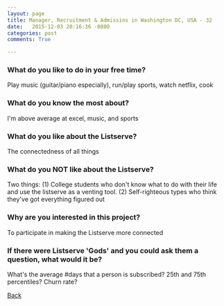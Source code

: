```yaml
---
layout: page
title: Manager, Recruitment & Admissins in Washington DC, USA - 32
date:   2015-12-03 20:16:36 -0800
categories: post
comments: True

---
```


### What do you like to do in your free time?
<p>Play music (guitar/piano especially), run/play sports, watch netflix, cook</p>

### What do you know the most about?
<p>I'm above average at excel, music, and sports</p>

### What do you like about the Listserve?
<p>The connectedness of all things</p>

### What do you NOT like about the Listserve?
<p>Two things: (1) College students who don't know what to do with their life and use the listserve as a venting tool. (2) Self-righteous types who think they've got everything figured out</p>

### Why are you interested in this project?
<p>To participate in making the Listserve more connected</p>

### If there were Listserve 'Gods' and you could ask them a question, what would it be?
<p>What's the average #days that a person is subscribed? 25th and 75th percentiles? Churn rate? </p>

[Back][1]

[1]: /home/responders/all